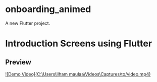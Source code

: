# onboarding_animed

A new Flutter project.

# Introduction Screens using Flutter

## Preview

[![Demo Video](C:\Users\ilham maulaa\Videos\Captures/to/video.mp4)](https://github.com/user-attachments/assets/35034867-e835-45b5-95f2-bcab18121844
)
